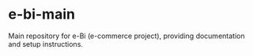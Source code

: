 # e-bi-main
Main repository for e-Bi (e-commerce project), providing documentation and setup instructions.
